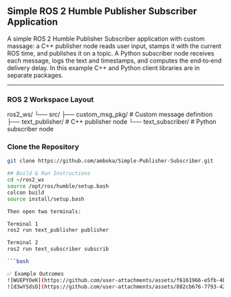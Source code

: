 ## Simple ROS 2 Humble Publisher Subscriber Application

A simple ROS 2 Humble Publisher Subscriber application with custom massage: a C++ publisher node reads user input, stamps it with the current ROS time, and publishes it on a topic. A Python subscriber node receives each message, logs the text and timestamps, and computes the end‑to‑end delivery delay. In this example C++ and Python client libraries are in separate packages.

---

### ROS 2 Workspace Layout

ros2_ws/
└── src/
├── custom_msg_pkg/ # Custom message definition
├── text_publisher/ # C++ publisher node
└── text_subscriber/ # Python subscriber node


### Clone the Repository

```bash
git clone https://github.com/amboka/Simple-Publisher-Subscriber.git

## Build & Run Instructions
cd ~/ros2_ws
source /opt/ros/humble/setup.bash
colcon build
source install/setup.bash

Then open two terminals:

Terminal 1
ros2 run text_publisher publisher

Terminal 2
ros2 run text_subscriber subscrib

```bash

✅ Example Outcomes
![WUEPYOeK](https://github.com/user-attachments/assets/f6161966-e5fb-4b45-8fc5-e480a7c021b7)
![d3wYSdsD](https://github.com/user-attachments/assets/882cb676-7793-4295-bdad-c87cdc0c7fbe)


